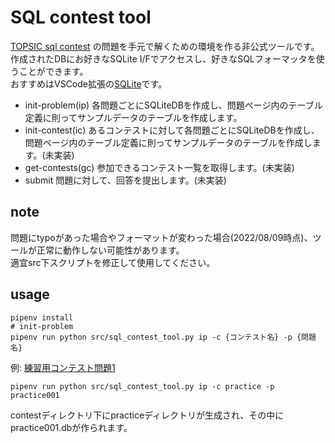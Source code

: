# SQL contest tool

[TOPSIC sql contest](https://topsic-contest.jp/) の問題を手元で解くための環境を作る非公式ツールです。  
作成されたDBにお好きなSQLite I/Fでアクセスし、好きなSQLフォーマッタを使うことができます。  
おすすめはVSCode拡張の[SQLite](https://marketplace.visualstudio.com/items?itemName=alexcvzz.vscode-sqlite)です。  

- init-problem(ip)
各問題ごとにSQLiteDBを作成し、問題ページ内のテーブル定義に則ってサンプルデータのテーブルを作成します。  
- init-contest(ic)
あるコンテストに対して各問題ごとにSQLiteDBを作成し、問題ページ内のテーブル定義に則ってサンプルデータのテーブルを作成します。(未実装)  
- get-contests(gc)
参加できるコンテスト一覧を取得します。(未実装)
- submit
問題に対して、回答を提出します。(未実装)


## note
問題にtypoがあった場合やフォーマットが変わった場合(2022/08/09時点)、ツールが正常に動作しない可能性があります。  
適宜src下スクリプトを修正して使用してください。  

## usage
```shell
pipenv install
# init-problem
pipenv run python src/sql_contest_tool.py ip -c {コンテスト名} -p {問題名}
```

例: [練習用コンテスト問題1](https://topsic-contest.jp/contests/practice/problems/practice001)
```shell
pipenv run python src/sql_contest_tool.py ip -c practice -p practice001
```
contestディレクトリ下にpracticeディレクトリが生成され、その中にpractice001.dbが作られます。  